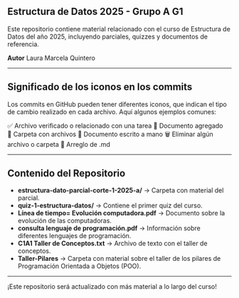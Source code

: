 ## Estructura de Datos 2025 - Grupo A G1

Este repositorio contiene material relacionado con el curso de Estructura de Datos del año 2025, incluyendo parciales, quizzes y documentos de referencia.

**Autor**
Laura Marcela Quintero 

---

## Significado de los iconos en los commits

Los commits en GitHub pueden tener diferentes iconos, que indican el tipo de cambio realizado en cada archivo. Aquí algunos ejemplos comunes:

✅ Archivo verificado o relacionado con una tarea
📄 Documento agregado  
📂 Carpeta con archivos
📝 Documento escrito a mano
🗑️ Eliminar algún archivo o carpeta
🔧 Arreglo de .md



---

## Contenido del Repositorio  
- **estructura-dato-parcial-corte-1-2025-a/** → Carpeta con material del parcial.  
- **quiz-1-estructura-datos/** → Contiene el primer quiz del curso.  
- **Línea de tiempo= Evolución computadora.pdf** → Documento sobre la evolución de las computadoras.  
- **consulta lenguaje de programación.pdf** → Información sobre diferentes lenguajes de programación.  
- **C1A1 Taller de Conceptos.txt** → Archivo de texto con el taller de conceptos. 
- **Taller-Pilares** → Carpeta con material sobre el taller de los pilares de Programación Orientada a Objetos (POO).

---

¡Este repositorio será actualizado con más material a lo largo del curso! 
